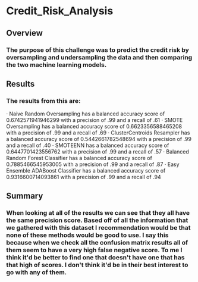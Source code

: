 # Credit_Risk_Analysis

## Overview

### The purpose of this challenge was to predict the credit risk by oversampling and undersampling the data and then comparing the two machine learning models. 

## Results

### The results from this are:
· Naive Random Oversampling has a balanced accuracy score of 0.6742571941946299 with a precision of .99 and a recall of .61
· SMOTE Oversampling has a balanced accuracy score of 0.6623356588465208 with a precision of .99 and a recall of .69
· ClusterCentroids Resampler has a balanced accuracy score of 0.5442661782548694 with a precision of .99 and a recall of .40
· SMOTEENN has a balanced accuracy score of 0.6447701423556762 with a precision of .99 and a recall of .57
· Balanced Random Forest Classifier has a balanced accuracy score of 0.7885466545953005 with a precision of .99 and a recall of .87
· Easy Ensemble ADABoost Classifier has a balanced accuracy score of 0.9316600714093861 with a precision of .99 and a recall of .94

## Summary

### When looking at all of the results we can see that they all have the same precision score. Based off of all the information that we gathered with this dataset I recommendation would be that none of these methods would be good to use. I say this because when we check all the confusion matrix results all of them seem to have a very high false negative score. To me I think it'd be better to find one that doesn't have one that has that high of scores. I don't think it'd be in their best interest to go with any of them. 
